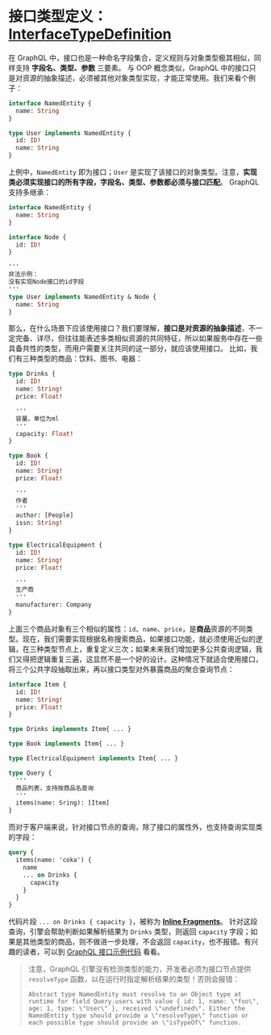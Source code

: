# 接口类型定义：[InterfaceTypeDefinition](https://facebook.github.io/graphql/June2018/#InterfaceTypeDefinition)

在 GraphQL 中，接口也是一种命名字段集合，定义规则与对象类型极其相似，同样支持 **字段名、类型、参数** 三要素。
与 OOP 概念类似，GraphQL 中的接口只是对资源的抽象描述，必须被其他对象类型实现，才能正常使用。我们来看个例子：

```GraphQL
interface NamedEntity {
  name: String
}

type User implements NamedEntity {
  id: ID!
  name: String
}
```

上例中，`NamedEntity` 即为接口；`User` 是实现了该接口的对象类型。注意，**实现类必须实现接口的所有字段，字段名、类型、参数都必须与接口匹配**。
GraphQL 支持多继承：

```GraphQL
interface NamedEntity {
  name: String
}

interface Node {
  id: ID!
}

'''
非法示例：
没有实现Node接口的id字段
'''
type User implements NamedEntity & Node {
  name: String
}
```

那么，在什么场景下应该使用接口？我们要理解，**接口是对资源的抽象描述**，不一定完备、详尽，但往往能表述多类相似资源的共同特征，所以如果服务中存在一些具备共性的类型，而用户需要关注共同的这一部分，就应该使用接口。
比如，我们有三种类型的商品：饮料、图书、电器：

```GraphQL
type Drinks {
  id: ID!
  name: String!
  price: Float!

  '''
  容量，单位为ml
  '''
  capacity: Float!
}

type Book {
  id: ID!
  name: String!
  price: Float!

  '''
  作者
  '''
  author: [People]
  issn: String!
}

type ElectricalEquipment {
  id: ID!
  name: String!
  price: Float!

  '''
  生产商
  '''
  manufacturer: Company
}
```

上面三个商品对象有三个相似的属性：`id`、`name`、`price`，是**商品**资源的不同类型。现在，我们需要实现根据名称搜索商品，如果接口功能，就必须使用近似的逻辑，在三种类型节点上，重复定义三次；如果未来我们增加更多公共查询逻辑，我们又得把逻辑重复三遍，这显然不是一个好的设计。这种情况下就适合使用接口，将三个公共字段抽取出来，再以接口类型对外暴露商品的聚合查询节点：

```GraphQL
interface Item {
  id: ID!
  name: String!
  price: Float!
}

type Drinks implements Item{ ... }

type Book implements Item{ ... }

type ElectricalEquipment implements Item{ ... }

type Query {
  '''
  商品列表，支持按商品名查询
  '''
  items(name: Sring): [Item]
}
```

而对于客户端来说，针对接口节点的查询，除了接口的属性外，也支持查询实现类的字段：

```GraphQL
query {
  items(name: 'coka') {
    name
    ... on Drinks {
      capacity
    }
  }
}
```

代码片段 `... on Drinks { capacity }`，被称为 [**Inline Fragments**](https://facebook.github.io/graphql/June2018/#sec-Inline-Fragments)。
针对这段查询，引擎会帮助判断如果解析结果为 `Drinks` 类型，则返回 `capacity` 字段；如果是其他类型的商品，则不做进一步处理，不会返回 `capacity`，也不报错。有兴趣的读者，可以到 [GraphQL 接口示例代码](https://github.com/VanMess/graphql-examples/tree/ex-1/ex1-interface) 看看。

> 注意，GraphQL 引擎没有检测类型的能力，开发者必须为接口节点提供 `resolveType` 函数，以在运行时指定解析结果的类型！否则会报错：
>
> ```
> Abstract type NamedEntity must resolve to an Object type at runtime for field Query.users with value { id: 1, name: \"foo\", age: 1, type: \"User\" }, received \"undefined\". Either the NamedEntity type should provide a \"resolveType\" function or each possible type should provide an \"isTypeOf\" function.
> ```
